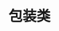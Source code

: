 ---
layout: doc
title: 包装类
# prev:
#   text: 包装类
#   link: /zh/modpack/kubejs/GlobalScope/WrappedClasses/index
# next:
#   text: 包装类
#   link: /zh/modpack/kubejs/GlobalScope/WrappedClasses/item
#   authors:
#   - Eikidona
---